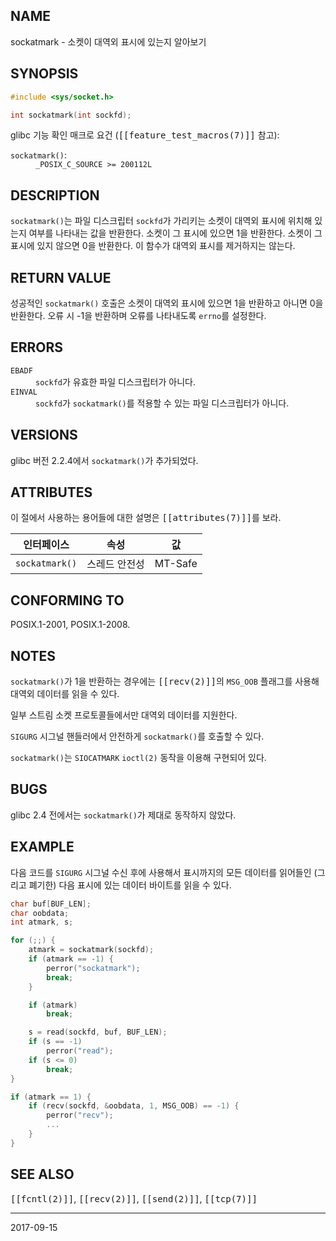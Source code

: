## NAME

sockatmark - 소켓이 대역외 표시에 있는지 알아보기

## SYNOPSIS

```c
#include <sys/socket.h>

int sockatmark(int sockfd);
```

glibc 기능 확인 매크로 요건 (<tt>[[feature_test_macros(7)]]</tt> 참고):

<dl>
<dt><code>sockatmark()</code>:</dt>
<dd><code>_POSIX_C_SOURCE >= 200112L</code></dd>
</dl>

## DESCRIPTION

`sockatmark()`는 파일 디스크립터 `sockfd`가 가리키는 소켓이 대역외 표시에 위치해 있는지 여부를 나타내는 값을 반환한다. 소켓이 그 표시에 있으면 1을 반환한다. 소켓이 그 표시에 있지 않으면 0을 반환한다. 이 함수가 대역외 표시를 제거하지는 않는다.

## RETURN VALUE

성공적인 `sockatmark()` 호출은 소켓이 대역외 표시에 있으면 1을 반환하고 아니면 0을 반환한다. 오류 시 -1을 반환하며 오류를 나타내도록 `errno`를 설정한다.

## ERRORS

<dl>
<dt><code>EBADF</code></dt>
<dd><code>sockfd</code>가 유효한 파일 디스크립터가 아니다.</dd>
<dt><code>EINVAL</code></dt>
<dd><code>sockfd</code>가 <code>sockatmark()</code>를 적용할 수 있는 파일 디스크립터가 아니다.</dd>
</dl>

## VERSIONS

glibc 버전 2.2.4에서 `sockatmark()`가 추가되었다.

## ATTRIBUTES

이 절에서 사용하는 용어들에 대한 설명은 <tt>[[attributes(7)]]</tt>를 보라.

| 인터페이스 | 속성 | 값 |
| --- | --- | --- |
| `sockatmark()` | 스레드 안전성 | MT-Safe |

## CONFORMING TO

POSIX.1-2001, POSIX.1-2008.

## NOTES

`sockatmark()`가 1을 반환하는 경우에는 <tt>[[recv(2)]]</tt>의 `MSG_OOB` 플래그를 사용해 대역외 데이터를 읽을 수 있다.

일부 스트림 소켓 프로토콜들에서만 대역외 데이터를 지원한다.

`SIGURG` 시그널 핸들러에서 안전하게 `sockatmark()`를 호출할 수 있다.

`sockatmark()`는 `SIOCATMARK` `ioctl(2)` 동작을 이용해 구현되어 있다.

## BUGS

glibc 2.4 전에서는 `sockatmark()`가 제대로 동작하지 않았다.

## EXAMPLE

다음 코드를 `SIGURG` 시그널 수신 후에 사용해서 표시까지의 모든 데이터를 읽어들인 (그리고 폐기한) 다음 표시에 있는 데이터 바이트를 읽을 수 있다.

```c
char buf[BUF_LEN];
char oobdata;
int atmark, s;

for (;;) {
    atmark = sockatmark(sockfd);
    if (atmark == -1) {
        perror("sockatmark");
        break;
    }

    if (atmark)
        break;

    s = read(sockfd, buf, BUF_LEN);
    if (s == -1)
        perror("read");
    if (s <= 0)
        break;
}

if (atmark == 1) {
    if (recv(sockfd, &oobdata, 1, MSG_OOB) == -1) {
        perror("recv");
        ...
    }
}
```

## SEE ALSO

<tt>[[fcntl(2)]]</tt>, <tt>[[recv(2)]]</tt>, <tt>[[send(2)]]</tt>, <tt>[[tcp(7)]]</tt>

----

2017-09-15
